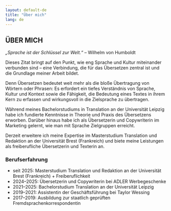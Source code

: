 ```yaml
---
layout: default-de
title: "Über mich"
lang: de
---
```


## ÜBER MICH

*„Sprache ist der Schlüssel zur Welt.“* – Wilhelm von Humboldt

Dieses Zitat bringt auf den Punkt, wie eng Sprache und Kultur miteinander verbunden sind – eine Verbindung, die für das Übersetzen zentral ist und die Grundlage meiner Arbeit bildet. 

Denn Übersetzen bedeutet weit mehr als die bloße Übertragung von Wörtern oder Phrasen: Es erfordert ein tiefes Verständnis von Sprache, Kultur und Kontext sowie die Fähigkeit, die Bedeutung eines Textes in ihrem Kern zu erfassen und wirkungsvoll in die Zielsprache zu übertragen.

Während meines Bachelorstudiums in Translation an der Universität Leipzig habe ich fundierte Kenntnisse in Theorie und Praxis des Übersetzens erworben. Darüber hinaus habe ich als Übersetzerin und Copywriterin im Marketing gelernt, wie man mit Sprache Zielgruppen erreicht. 

Derzeit erweitere ich meine Expertise im Masterstudium Translation und Redaktion an der Universität Brest (Frankreich) und biete meine Leistungen als freiberufliche Übersetzerin und Texterin an.


### Berufserfahrung
- seit 2025: Masterstudium Translation und Redaktion an der Universität Brest (Frankreich) + Freiberuflichkeit
- 2024–2025: Übersetzerin und Copywriterin bei ADLER Werbegeschenke
- 2021–2025: Bachelorstudium Translation an der Universität Leipzig
- 2019–2021: Assistentin der Geschäftsführung bei Taylor Wessing
- 2017–2019: Ausbildung zur staatlich geprüften Fremdsprachenkorrespondentin
